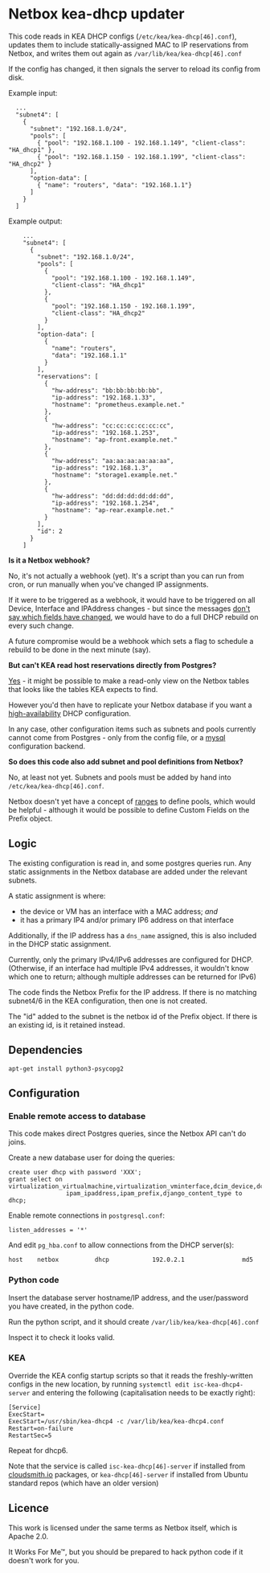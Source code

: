 # Netbox kea-dhcp updater

This code reads in KEA DHCP configs (`/etc/kea/kea-dhcp[46].conf`),
updates them to include statically-assigned MAC to IP reservations from
Netbox, and writes them out again as `/var/lib/kea/kea-dhcp[46].conf`

If the config has changed, it then signals the server to reload its config
from disk.

Example input:

```
  ...
  "subnet4": [
    {
      "subnet": "192.168.1.0/24",
      "pools": [
        { "pool": "192.168.1.100 - 192.168.1.149", "client-class": "HA_dhcp1" },
        { "pool": "192.168.1.150 - 192.168.1.199", "client-class": "HA_dhcp2" }
      ],
      "option-data": [
        { "name": "routers", "data": "192.168.1.1"}
      ]
    }
  ]
```

Example output:

```
    ...
    "subnet4": [
      {
        "subnet": "192.168.1.0/24",
        "pools": [
          {
            "pool": "192.168.1.100 - 192.168.1.149",
            "client-class": "HA_dhcp1"
          },
          {
            "pool": "192.168.1.150 - 192.168.1.199",
            "client-class": "HA_dhcp2"
          }
        ],
        "option-data": [
          {
            "name": "routers",
            "data": "192.168.1.1"
          }
        ],
        "reservations": [
          {
            "hw-address": "bb:bb:bb:bb:bb",
            "ip-address": "192.168.1.33",
            "hostname": "prometheus.example.net."
          },
          {
            "hw-address": "cc:cc:cc:cc:cc:cc",
            "ip-address": "192.168.1.253",
            "hostname": "ap-front.example.net."
          },
          {
            "hw-address": "aa:aa:aa:aa:aa:aa",
            "ip-address": "192.168.1.3",
            "hostname": "storage1.example.net."
          },
          {
            "hw-address": "dd:dd:dd:dd:dd:dd",
            "ip-address": "192.168.1.254",
            "hostname": "ap-rear.example.net."
          }
        ],
        "id": 2
      }
    ]
```

**Is it a Netbox webhook?**

No, it's not actually a webhook (yet).  It's a script than you can run from
cron, or run manually when you've changed IP assignments.

If it were to be triggered as a webhook, it would have to be triggered on
all Device, Interface and IPAddress changes - but since the messages
[don't say which fields have changed](https://github.com/netbox-community/netbox/issues/3451),
we would have to do a full DHCP rebuild on every such change.

A future compromise would be a webhook which sets a flag to schedule a
rebuild to be done in the next minute (say).

**But can't KEA read host reservations directly from Postgres?**

[Yes](https://kea.readthedocs.io/en/v1_6_0/arm/admin.html#postgresql) - it
might be possible to make a read-only view on the Netbox tables that looks
like the tables KEA expects to find.

However you'd then have to replicate your Netbox database if you want a
[high-availability](https://kea.readthedocs.io/en/v1_6_0/arm/hooks.html#ha-high-availability)
DHCP configuration.

In any case, other configuration items such as subnets and pools currently
cannot come from Postgres - only from the config file, or a
[mysql](https://kea.readthedocs.io/en/v1_6_0/arm/config.html#cb-components)
configuration backend.

**So does this code also add subnet and pool definitions from Netbox?**

No, at least not yet.  Subnets and pools must be added by hand into
`/etc/kea/kea-dhcp[46].conf`.

Netbox doesn't yet have a concept of [ranges](https://github.com/netbox-community/netbox/issues/834)
to define pools, which would be helpful - although it would be possible
to define Custom Fields on the Prefix object.

## Logic

The existing configuration is read in, and some postgres queries run.  Any
static assignments in the Netbox database are added under the relevant
subnets.

A static assignment is where:

* the device or VM has an interface with a MAC address; *and*
* it has a primary IP4 and/or primary IP6 address on that interface

Additionally, if the IP address has a `dns_name` assigned, this is also
included in the DHCP static assignment.

Currently, only the primary IPv4/IPv6 addresses are configured for DHCP.
(Otherwise, if an interface had multiple IPv4 addresses, it wouldn't know
which one to return; although multiple addresses can be returned for IPv6)

The code finds the Netbox Prefix for the IP address.  If there is no
matching subnet4/6 in the KEA configuration, then one is not created.

The "id" added to the subnet is the netbox id of the Prefix object.
If there is an existing id, is it retained instead.

## Dependencies

```
apt-get install python3-psycopg2
```

## Configuration

### Enable remote access to database

This code makes direct Postgres queries, since the Netbox API can't do
joins.

Create a new database user for doing the queries:

```
create user dhcp with password 'XXX';
grant select on virtualization_virtualmachine,virtualization_vminterface,dcim_device,dcim_interface,
                ipam_ipaddress,ipam_prefix,django_content_type to dhcp;
```

Enable remote connections in `postgresql.conf`:

```
listen_addresses = '*'
```

And edit `pg_hba.conf` to allow connections from the DHCP server(s):

```
host    netbox          dhcp            192.0.2.1                md5
```

### Python code

Insert the database server hostname/IP address, and the user/password you
have created, in the python code.

Run the python script, and it should create `/var/lib/kea/kea-dhcp[46].conf`

Inspect it to check it looks valid.

### KEA

Override the KEA config startup scripts so that it reads the freshly-written
configs in the new location, by running `systemctl edit
isc-kea-dhcp4-server` and entering the following (capitalisation needs to be
exactly right):

```
[Service]
ExecStart=
ExecStart=/usr/sbin/kea-dhcp4 -c /var/lib/kea/kea-dhcp4.conf
Restart=on-failure
RestartSec=5
```

Repeat for dhcp6.

Note that the service is called `isc-kea-dhcp[46]-server` if installed from
[cloudsmith.io](https://cloudsmith.io/~isc/repos/kea-1-6/setup/#formats-deb)
packages, or `kea-dhcp[46]-server` if installed from Ubuntu standard
repos (which have an older version)

## Licence

This work is licensed under the same terms as Netbox itself, which is Apache
2.0.

It Works For Me™, but you should be prepared to hack python code if it
doesn't work for you.
